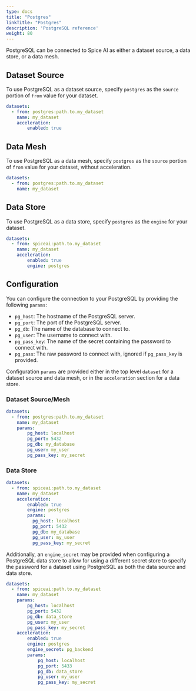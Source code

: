 ```yaml
---
type: docs
title: "Postgres"
linkTitle: "Postgres"
description: 'PostgreSQL reference'
weight: 80
---
```


PostgreSQL can be connected to Spice AI as either a dataset source, a data store, or a data mesh.

## Dataset Source

To use PostgreSQL as a dataset source, specify `postgres` as the `source` portion of `from` value for your dataset.

```yaml
datasets:
  - from: postgres:path.to.my_dataset
    name: my_dataset
    acceleration:
        enabled: true
```

## Data Mesh

To use PostgreSQL as a data mesh, specify `postgres` as the `source` portion of `from` value for your dataset, without acceleration.

```yaml
datasets:
  - from: postgres:path.to.my_dataset
    name: my_dataset
```

## Data Store

To use PostgreSQL as a data store, specify `postgres` as the `engine` for your dataset.

```yaml
datasets:
  - from: spiceai:path.to.my_dataset
    name: my_dataset
    acceleration:
        enabled: true
        engine: postgres
```

## Configuration

You can configure the connection to your PostgreSQL by providing the following `params`:

- `pg_host`: The hostname of the PostgreSQL server.
- `pg_port`: The port of the PostgreSQL server.
- `pg_db`: The name of the database to connect to.
- `pg_user`: The username to connect with.
- `pg_pass_key`: The name of the secret containing the password to connect with.
- `pg_pass`: The raw password to connect with, ignored if `pg_pass_key` is provided.

Configuration `params` are provided either in the top level `dataset` for a dataset source and data mesh, or in the `acceleration` section for a data store.

### Dataset Source/Mesh

```yaml
datasets:
  - from: postgres:path.to.my_dataset
    name: my_dataset
    params:
        pg_host: localhost
        pg_port: 5432
        pg_db: my_database
        pg_user: my_user
        pg_pass_key: my_secret
```

### Data Store

```yaml
datasets:
  - from: spiceai:path.to.my_dataset
    name: my_dataset
    acceleration:
        enabled: true
        engine: postgres
        params:
          pg_host: localhost
          pg_port: 5432
          pg_db: my_database
          pg_user: my_user
          pg_pass_key: my_secret
```

Additionally, an `engine_secret` may be provided when configuring a PostgreSQL data store to allow for using a different secret store to specify the password for a dataset using PostgreSQL as both the data source and data store.

```yaml
datasets:
  - from: spiceai:path.to.my_dataset
    name: my_dataset
    params:
        pg_host: localhost
        pg_port: 5432
        pg_db: data_store
        pg_user: my_user
        pg_pass_key: my_secret
    acceleration:
        enabled: true
        engine: postgres
        engine_secret: pg_backend
        params:
            pg_host: localhost
            pg_port: 5433
            pg_db: data_store
            pg_user: my_user
            pg_pass_key: my_secret
```